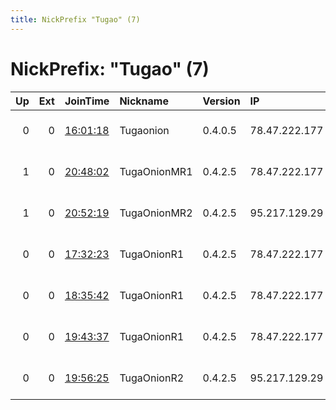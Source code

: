 ```yaml
---
title: NickPrefix "Tugao" (7)
---
```


# NickPrefix: "Tugao" (7)

|   Up |   Ext | JoinTime                                                                                            | Nickname     | Version   | IP            | AS                  | CC   |   ORp |   Dirp | OS    | Contact                            |   eFamMembers |
|-----:|------:|:----------------------------------------------------------------------------------------------------|:-------------|:----------|:--------------|:--------------------|:-----|------:|-------:|:------|:-----------------------------------|--------------:|
|    0 |     0 | [16:01:18](https://metrics.torproject.org/rs.html#details/293EB3EC3906FDC31F77B1691BDCB4B139906070) | Tugaonion    | 0.4.0.5   | 78.47.222.177 | Hetzner Online GmbH | de   |  9001 |   9030 | Linux | tugaonion@tuta.io                  |             1 |
|    1 |     0 | [20:48:02](https://metrics.torproject.org/rs.html#details/E6B6F4D9A936ED14B3F80779A7C3734F6784B42E) | TugaOnionMR1 | 0.4.2.5   | 78.47.222.177 | Hetzner Online GmbH | de   |  9001 |      0 | Linux | tugaonion at tuta dot io tor-relay |             2 |
|    1 |     0 | [20:52:19](https://metrics.torproject.org/rs.html#details/86073273B3DAE4AEA7B1F8F9CC37035C27695FDD) | TugaOnionMR2 | 0.4.2.5   | 95.217.129.29 | Hetzner Online GmbH | fi   |  9001 |      0 | Linux | tugaonion at tuta dot io tor-relay |             2 |
|    0 |     0 | [17:32:23](https://metrics.torproject.org/rs.html#details/77C88C0F2C0CCF29865B5D7465796E3D2E368345) | TugaOnionR1  | 0.4.2.5   | 78.47.222.177 | Hetzner Online GmbH | de   |  9001 |      0 | Linux | tugaonion at tuta dot io tor-relay |             1 |
|    0 |     0 | [18:35:42](https://metrics.torproject.org/rs.html#details/321A1DA86CCEB7DEF67090AD0A008C043F1E94A0) | TugaOnionR1  | 0.4.2.5   | 78.47.222.177 | Hetzner Online GmbH | de   |  9001 |      0 | Linux | tugaonion at tuta dot io tor-relay |             1 |
|    0 |     0 | [19:43:37](https://metrics.torproject.org/rs.html#details/A3E7D7EBEB4217ED49C2AEE0F5271756BCD6E689) | TugaOnionR1  | 0.4.2.5   | 78.47.222.177 | Hetzner Online GmbH | de   |  9001 |      0 | Linux | Nunker &lt;tugaonion@tuta.io &gt;  |             1 |
|    0 |     0 | [19:56:25](https://metrics.torproject.org/rs.html#details/2D40F45796CFC8E9B7B2E148963C8D623375BBB8) | TugaOnionR2  | 0.4.2.5   | 95.217.129.29 | Hetzner Online GmbH | fi   |  9001 |      0 | Linux | tugaonion at tuta dot io tor-relay |             1 |
